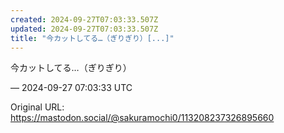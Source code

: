 ```yaml
---
created: 2024-09-27T07:03:33.507Z
updated: 2024-09-27T07:03:33.507Z
title: "今カットしてる…（ぎりぎり）[...]"
---
```


<p>今カットしてる…（ぎりぎり）</p>

&mdash; 2024-09-27 07:03:33 UTC

Original URL: https://mastodon.social/@sakuramochi0/113208237326895660
